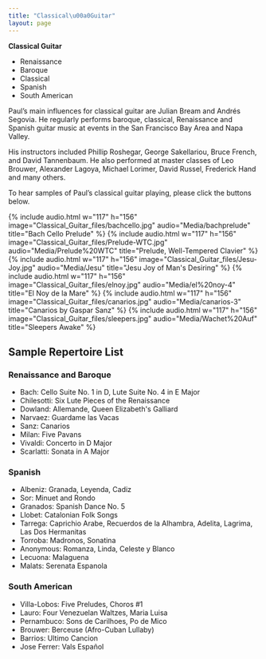 ```yaml
---
title: "Classical\u00a0Guitar"
layout: page
---
```



<div class="side-block" markdown=1>

**Classical Guitar**

- Renaissance
- Baroque
- Classical
- Spanish
- South American

</div>

Paul’s main influences for classical guitar are Julian Bream and Andrés Segovia. He regularly performs baroque, classical, Renaissance and Spanish guitar music at events in the San Francisco Bay Area and Napa Valley.

His instructors included Phillip Roshegar, George Sakellariou, Bruce French, and David Tannenbaum. He also performed at master classes of Leo Brouwer, Alexander Lagoya, Michael Lorimer, David Russel, Frederick Hand and many others.

To hear samples of Paul’s classical guitar playing, please click the buttons below.

{% include audio.html w="117" h="156" image="Classical_Guitar_files/bachcello.jpg" audio="Media/bachprelude" title="Bach Cello Prelude" %}
{% include audio.html w="117" h="156" image="Classical_Guitar_files/Prelude-WTC.jpg" audio="Media/Prelude%20WTC" title="Prelude, Well-Tempered Clavier" %}
{% include audio.html w="117" h="156" image="Classical_Guitar_files/Jesu-Joy.jpg" audio="Media/Jesu" title="Jesu Joy of Man's Desiring" %}
{% include audio.html w="117" h="156" image="Classical_Guitar_files/elnoy.jpg" audio="Media/el%20noy-4" title="El Noy de la Mare" %}
{% include audio.html w="117" h="156" image="Classical_Guitar_files/canarios.jpg" audio="Media/canarios-3" title="Canarios by Gaspar Sanz" %}
{% include audio.html w="117" h="156" image="Classical_Guitar_files/sleepers.jpg" audio="Media/Wachet%20Auf" title="Sleepers Awake" %}

## Sample Repertoire List

### Renaissance and Baroque

- Bach: Cello Suite No. 1 in D, Lute Suite No. 4 in E Major
- Chilesotti: Six Lute Pieces of the Renaissance
- Dowland: Allemande, Queen Elizabeth's Galliard
- Narvaez: Guardame las Vacas
- Sanz: Canarios
- Milan: Five Pavans
- Vivaldi: Concerto in D Major
- Scarlatti: Sonata in A Major

### Spanish

- Albeniz: Granada, Leyenda, Cadiz
- Sor: Minuet and Rondo
- Granados: Spanish Dance No. 5
- Llobet: Catalonian Folk Songs
- Tarrega: Caprichio Arabe, Recuerdos de la Alhambra, Adelita, Lagrima, Las Dos Hermanitas
- Torroba: Madronos, Sonatina
- Anonymous: Romanza, Linda, Celeste y Blanco
- Lecuona: Malaguena
- Malats: Serenata Espanola

### South American

- Villa-Lobos: Five Preludes, Choros #1
- Lauro: Four Venezuelan Waltzes, Maria Luisa
- Pernambuco: Sons de Carilhoes, Po de Mico
- Brouwer: Berceuse (Afro-Cuban Lullaby)
- Barrios: Ultimo Cancion
- Jose Ferrer: Vals Español
